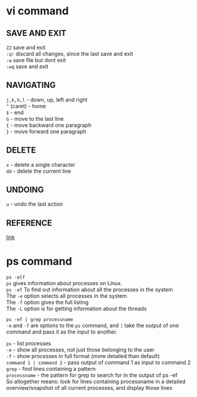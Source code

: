 # vi command
## SAVE AND EXIT
`ZZ` save and exit   
`:q!` discard all changes, since the last save and exit  
`:w` save file but dont exit  
`:wq` save and exit  

## NAVIGATING  
`j,k,h,l` - down, up, left and right  
`^` (caret) - home  
`$` - end  
`G` - move to the last line  
`{` - move backward one paragraph  
`}` - move forward one paragraph  

## DELETE
`x` - delete a single character  
`dd` - delete the current line  

## UNDOING
`u` - undo the last action  

## REFERENCE
[link](https://www.cs.colostate.edu/helpdocs/vi.html)  

# ps command
`ps -elf`  
`ps` gives information about processes on Linux.  
`ps -ef` To find out information about all the processes in the system   
The `-e` option selects all processes in the system  
The `-f` option gives the full listing  
The `-L` option is for getting information about the threads  

`ps -ef | grep processname`  
`-e` and `-f` are options to the `ps` command, and `|` take the output of one command and pass it as the input to another.  

`ps` - list processes  
`-e` - show all processes, not just those belonging to the user  
`-f` - show processes in full format (more detailed than default)  
`command 1 | command 2` - pass output of command 1 as input to command 2  
`grep` - find lines containing a pattern  
`processname` - the pattern for grep to search for in the output of ps -ef  
So altogether means: look for lines containing processname in a detailed overview/snapshot of all current processes, and display those lines  

